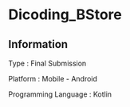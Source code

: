 # Dicoding_BStore

## Information
Type                  : Final Submission

Platform              : Mobile - Android

Programming Language  : Kotlin
